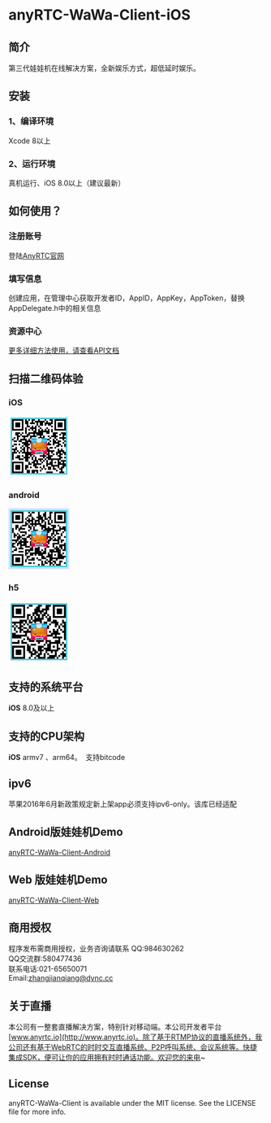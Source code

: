 # anyRTC-WaWa-Client-iOS

## 简介
第三代娃娃机在线解决方案，全新娱乐方式，超低延时娱乐。</br>

## 安装
### 1、编译环境
Xcode 8以上</br>

### 2、运行环境
真机运行、iOS 8.0以上（建议最新）


## 如何使用？

### 注册账号
登陆[AnyRTC官网](https://www.anyrtc.io/)

### 填写信息
创建应用，在管理中心获取开发者ID，AppID，AppKey，AppToken，替换AppDelegate.h中的相关信息


### 资源中心
[更多详细方法使用，请查看API文档](https://www.anyrtc.io/resoure)


## 扫描二维码体验

### iOS
![anyRTC_WaWaji_iOS](anyRTC_WaWaji_iOS.png)</br>
### android
![anyRTC_WaWaji_android](anyRTC_WaWaji_android.png)</br>
### h5
![anyRTC_WaWaji_h5](anyRTC_WaWaji_h5.png)</br>


## 支持的系统平台
**iOS** 8.0及以上

## 支持的CPU架构
**iOS** armv7 、arm64。  支持bitcode
## ipv6
苹果2016年6月新政策规定新上架app必须支持ipv6-only。该库已经适配
## Android版娃娃机Demo
[anyRTC-WaWa-Client-Android](https://github.com/AnyRTC/anyRTC-WaWa-Client-Android)
## Web 版娃娃机Demo
[anyRTC-WaWa-Client-Web](https://github.com/AnyRTC/anyRTC-WaWa-Client-Web)

## 商用授权
程序发布需商用授权，业务咨询请联系
QQ:984630262 </br>
QQ交流群:580477436</br>
联系电话:021-65650071</br>
Email:zhangjianqiang@dync.cc</br>
## 关于直播
本公司有一整套直播解决方案，特别针对移动端。本公司开发者平台[www.anyrtc.io](http://www.anyrtc.io)。除了基于RTMP协议的直播系统外，我公司还有基于WebRTC的时时交互直播系统、P2P呼叫系统、会议系统等。快捷集成SDK，便可让你的应用拥有时时通话功能。欢迎您的来电~
## License

anyRTC-WaWa-Client is available under the MIT license. See the LICENSE file for more info.

